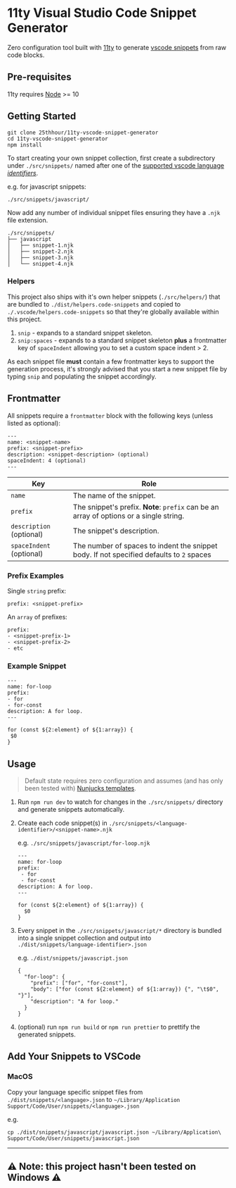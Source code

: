 # 11ty Visual Studio Code Snippet Generator

Zero configuration tool built with [11ty](https://11ty.dev) to generate [vscode snippets](https://code.visualstudio.com/docs/editor/userdefinedsnippets) from raw code blocks.

## Pre-requisites

11ty requires [Node](https://nodejs.org/) >= 10

## Getting Started

```
git clone 25thhour/11ty-vscode-snippet-generator
cd 11ty-vscode-snippet-generator
npm install
```

To start creating your own snippet collection, first create a subdirectory under `./src/snippets/` named after one of the [supported vscode language _identifiers_](https://code.visualstudio.com/docs/languages/identifiers#_known-language-identifiers).

e.g. for javascript snippets:

```
./src/snippets/javascript/
```

Now add any number of individual snippet files ensuring they have a `.njk` file extension.

```
./src/snippets/
├── javascript
│   ├── snippet-1.njk
│   ├── snippet-2.njk
│   ├── snippet-3.njk
│   └── snippet-4.njk
```

### Helpers

This project also ships with it's own helper snippets (`./src/helpers/`) that are bundled to `./dist/helpers.code-snippets` and copied to `./.vscode/helpers.code-snippets` so that they're globally available within this project.

1. `snip` - expands to a standard snippet skeleton.
2. `snip:spaces` - expands to a standard snippet skeleton **plus** a frontmatter key of `spaceIndent` allowing you to set a custom space indent > 2.

As each snippet file **must** contain a few frontmatter keys to support the generation process, it's strongly advised that you start a new snippet file by typing `snip` and populating the snippet accordingly.

## Frontmatter

All snippets require a `frontmatter` block with the following keys (unless listed as optional):

```
---
name: <snippet-name>
prefix: <snippet-prefix>
description: <snippet-description> (optional)
spaceIndent: 4 (optional)
---
```

| Key                      | Role                                                                                     |
| ------------------------ | ---------------------------------------------------------------------------------------- |
| `name`                   | The name of the snippet.                                                                 |
| `prefix`                 | The snippet's prefix. **Note**: `prefix` can be an array of options or a single string.  |
| `description` (optional) | The snippet's description.                                                               |
| `spaceIndent` (optional) | The number of spaces to indent the snippet body. If not specified defaults to `2` spaces |

### Prefix Examples

Single `string` prefix:

```
prefix: <snippet-prefix>
```

An `array` of prefixes:

```
prefix:
- <snippet-prefix-1>
- <snippet-prefix-2>
- etc
```

### Example Snippet

```
---
name: for-loop
prefix:
- for
- for-const
description: A for loop.
---

for (const ${2:element} of ${1:array}) {
 $0
}
```

## Usage

> Default state requires zero configuration and assumes (and has only been tested with) [Nunjucks templates](https://www.11ty.dev/docs/languages/nunjucks/).

1. Run `npm run dev` to watch for changes in the `./src/snippets/` directory and generate snippets automatically.
2. Create each code snippet(s) in `./src/snippets/<language-identifier>/<snippet-name>.njk`

   e.g. `./src/snippets/javascript/for-loop.njk`

   ```
   ---
   name: for-loop
   prefix:
    - for
    - for-const
   description: A for loop.
   ---

   for (const ${2:element} of ${1:array}) {
     $0
   }
   ```

3. Every snippet in the `./src/snippets/javascript/*` directory is bundled into a single snippet collection and output into `./dist/snippets/language-identifier>.json`

   e.g. `./dist/snippets/javascript.json`

   ```
   {
     "for-loop": {
       "prefix": ["for", "for-const"],
       "body": ["for (const ${2:element} of ${1:array}) {", "\t$0", "}"],
       "description": "A for loop."
     }
   }
   ```

4. (optional) run `npm run build` or `npm run prettier` to prettify the generated snippets.

## Add Your Snippets to VSCode

### MacOS

Copy your language specific snippet files from `./dist/snippets/<language>.json` to `~/Library/Application Support/Code/User/snippets/<language>.json`

e.g.

```
cp ./dist/snippets/javascript/javascript.json ~/Library/Application\ Support/Code/User/snippets/javascript.json
```

---

## ⚠️ Note: this project hasn't been tested on Windows ⚠️
